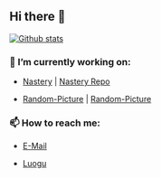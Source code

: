 ## Hi there 👋

[![Github stats](https://github-readme-stats.vercel.app/api?username=userunknownx)](https://github.com/anuraghazra/github-readme-stats)

### 🔭 I’m currently working on:

- [Nastery](https://nastery.now.sh) | [Nastery Repo](https://github.com/userunknownx/nastery)

- [Random-Picture](https://random-pic.now.sh) | [Random-Picture](https://github.com/UserUnknownX/Random-Picture)

### 📫 How to reach me: 

- [E-Mail](Mailto:admin@userunknown.gq)

- [Luogu](https://www.luogu.com.cn/chat?uid=197881)


<!--
**UserUnknownX/UserUnknownX** is a ✨ _special_ ✨ repository because its `README.md` (this file) appears on your GitHub profile.

Here are some ideas to get you started:

- 🔭 I’m currently working on ...
- 🌱 I’m currently learning ...
- 👯 I’m looking to collaborate on ...
- 🤔 I’m looking for help with ...
- 💬 Ask me about ...
- 📫 How to reach me: ...
- 😄 Pronouns: ...
- ⚡ Fun fact: ...
-->
